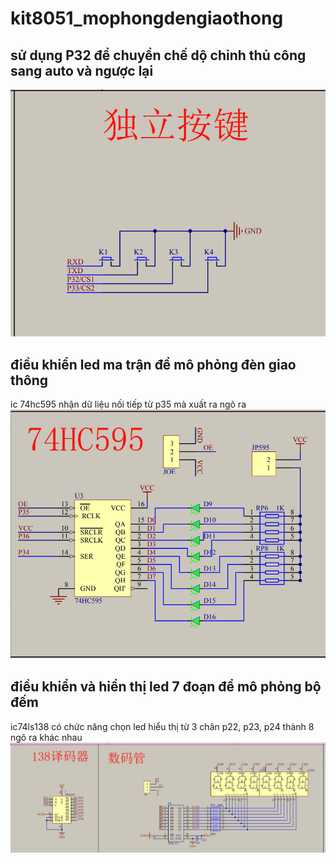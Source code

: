 # kit8051_mophongdengiaothong
## sử dụng P32 để chuyển chế dộ chỉnh thủ công sang auto và ngược lại
![nút chuyển đổi](./image/z5837875481851_2f793686f2f4fda86ed178bd87d56c5c.jpg)
## điều khiển led ma trận để mô phỏng đèn giao thông
ic 74hc595 nhận dữ liệu nối tiếp từ p35 mà xuất ra ngõ ra 
![điều khiển đèn ma trận](./image/z5837875481871_16b56cb2302aab467885304187718760.jpg)
## điều khiển và hiển thị led 7 đoạn để mô phỏng bộ đếm
ic74ls138 có chức năng chọn led hiểu thị từ 3 chân p22, p23, p24 thành 8 ngõ ra khác nhau
![điều khiển led 7 đoạn](./image/z5837875481873_b48d2e927bff75a575188e574f7321ce.jpg)